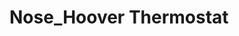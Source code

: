 # Nose_Hoover Thermostat

## 

<!-- http://www.crl.nitech.ac.jp/~ida/education/MaterialsDesign/04_12/%E6%9D%B1%E5%A4%A7%E6%B8%A1%E9%82%89/mdthermo.pdf-->
